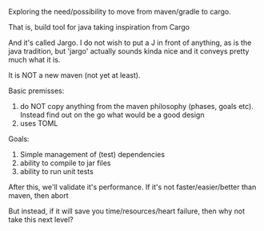 Exploring the need/possibility to move from maven/gradle to cargo.

That is, build tool for java taking inspiration from Cargo

And it's called Jargo. I do not wish to put a J in front of anything, as is the java tradition, 
but 'jargo' actually sounds kinda nice and it conveys pretty much what it is. 

It is NOT a new maven (not yet at least).

Basic premisses:
1. do NOT copy anything from the maven philosophy (phases, goals etc). Instead find out on the go what would be 
a good design
2. uses TOML 

Goals:
1. Simple management of (test) dependencies
2. ability to compile to jar files
3. ability to run unit tests

After this, we'll validate it's performance. If it's not faster/easier/better than maven, then abort

But instead, if it will save you time/resources/heart failure, then why not take this next level?

